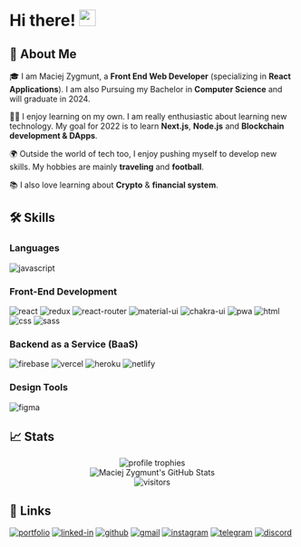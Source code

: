 # Hi there! <img src="https://media.giphy.com/media/hvRJCLFzcasrR4ia7z/giphy.gif" width="29px">

## 🚀 About Me

🎓 I am Maciej Zygmunt, a **Front End Web Developer** (specializing in **React Applications**). I am also Pursuing my Bachelor in **Computer Science** and will graduate in 2024.

👨‍💻 I enjoy learning on my own. I am really enthusiastic about learning new technology. My goal for 2022 is to learn **Next.js**, **Node.js** and **Blockchain development & DApps**. 

🌍 Outside the world of tech too, I enjoy pushing myself to develop new skills. My hobbies are mainly **traveling** and **football**.

📚 I also love learning about **Crypto** & **financial system**.

## 🛠️ Skills

### Languages

![javascript](https://img.shields.io/badge/JavaScript-323330?style=for-the-badge&logo=javascript&logoColor=F7DF1E)

### Front-End Development

![react](https://img.shields.io/badge/React-20232A?style=for-the-badge&logo=react&logoColor=61DAFB)
![redux](https://img.shields.io/badge/Redux-593D88?style=for-the-badge&logo=redux&logoColor=white)
![react-router](https://img.shields.io/badge/React_Router-CA4245?style=for-the-badge&logo=react-router&logoColor=white)
![material-ui](https://img.shields.io/badge/Material_UI-0081CB?style=for-the-badge&logo=mui&logoColor=white)
![chakra-ui](https://img.shields.io/badge/Chakra_UI-319795?style=for-the-badge&logo=chakra-ui&logoColor=white) 
![pwa](https://img.shields.io/badge/Progressive_Web_App-4285F4?style=for-the-badge&logo=googlechrome&logoColor=white)
![html](https://img.shields.io/badge/HTML5-E34F26?style=for-the-badge&logo=html5&logoColor=white)
![css](https://img.shields.io/badge/CSS3-1572B6?style=for-the-badge&logo=css3&logoColor=white)
![sass](https://img.shields.io/badge/SASS-CC6699?style=for-the-badge&logo=sass&logoColor=white)

### Backend as a Service (BaaS)

![firebase](https://img.shields.io/badge/Firebase-ffaa00?style=for-the-badge&logo=Firebase&logoColor=white)
![vercel](https://img.shields.io/badge/Vercel-000000?style=for-the-badge&logo=Vercel&logoColor=white)
![heroku](https://img.shields.io/badge/Heroku-430098?style=for-the-badge&logo=heroku&logoColor=white)
![netlify](https://img.shields.io/badge/Netlify-00C7B7?style=for-the-badge&logo=netlify&logoColor=white)

### Design Tools

![figma](https://img.shields.io/badge/figma-000000?style=for-the-badge&logo=figma&logoColor=white)

## 📈 Stats

<div align="center">
    <img src="https://github-profile-trophy.vercel.app/?username=maciekzygmunt&row=1&column=6&margin-h=8&theme=darkhub&count_private=true&margin-w=15&no-frame=true" alt="profile trophies" />
    <br />
    <img src="https://github-readme-stats.vercel.app/api?username=maciekzygmunt&show_icons=true&hide_border=true" alt="Maciej Zygmunt's GitHub Stats">
    <br />
    <img src="https://visitor-badge.laobi.icu/badge?page_id=maciekzygmunt.maciekzygmunt" alt="visitors">
</div>

## 🔗 Links

[![portfolio](https://img.shields.io/badge/Portfolio-5340ff?style=for-the-badge&logo=Google-chrome&logoColor=white)](https://maciejzygmunt.com/)
[![linked-in](https://img.shields.io/badge/Linked_In-0077B5?style=for-the-badge&logo=LinkedIn&logoColor=white)](https://www.linkedin.com/in/maciej-zygmunt-600a4222b/)
[![github](https://img.shields.io/badge/GitHub-000000?style=for-the-badge&logo=GitHub&logoColor=white)](https://github.com/maciekzygmunt)
[![gmail](https://img.shields.io/badge/mail-D14836?style=for-the-badge&logo=Gmail&logoColor=white)](mailto:maciekzygmunt@interia.pl)
[![instagram](https://img.shields.io/badge/Instagram-E4405F?style=for-the-badge&logo=instagram&logoColor=white)](https://www.instagram.com/maciekzygmunt/)
[![telegram](https://img.shields.io/badge/Telegram-2CA5E0?style=for-the-badge&logo=telegram&logoColor=white)](https://t.me/maciekzygmunt)
[![discord](https://img.shields.io/badge/Discord-7289DA?style=for-the-badge&logo=discord&logoColor=white)](https://discordapp.com/users/428641847280402432)
